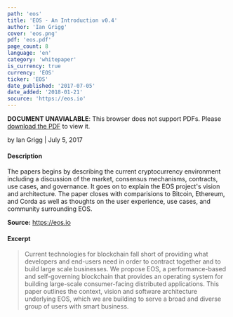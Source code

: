 ```yaml
---
path: 'eos'
title: 'EOS - An Introduction v0.4'
author: 'Ian Grigg'
cover: 'eos.png'
pdf: 'eos.pdf'
page_count: 8
language: 'en'
category: 'whitepaper'
is_currency: true
currency: 'EOS'
ticker: 'EOS'
date_published: '2017-07-05'
date_added: '2018-01-21'
socurce: 'https://eos.io'
---
```


<object class="pdf_embed" data="/assets/pdf/eos.pdf" type="application/pdf" width="100%" height="100%">
   <p><b>DOCUMENT UNAVIALABLE</b>: This browser does not support PDFs. Please <a href="/assets/pdf/eos.pdf">download the PDF</a> to view it.</p>
</object>

by Ian Grigg | July 5, 2017

#### Description
The papers begins by describing the current cryptocurrency environment including a discussion of the market, consensus mechanisms, contracts, use cases, and governance. It goes on to explain the EOS project's vision and architecture. The paper closes with comparisions to Bitcoin, Ethereum, and Corda as well as thoughts on the user experience, use cases, and community surrounding EOS.

**Source:** https://eos.io

#### Excerpt
> Current technologies for blockchain fall short of providing what developers and end-users need in order to contract together and to build large scale businesses. We propose EOS, a performance-based and self-governing blockchain that provides an operating system for building large-scale consumer-facing distributed applications. This paper outlines the context, vision and software architecture underlying EOS, which we are building to serve a broad and diverse group of users with smart business.
